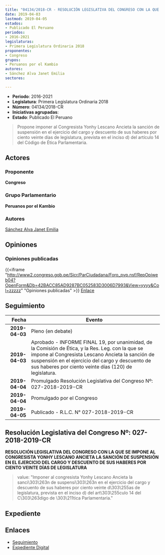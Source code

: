 ```yaml
---
title: "04134/2018-CR - RESOLUCIÓN LEGISLATIVA DEL CONGRESO CON LA QUE SE IMPONE AL CONGRESITA YONHY LESCANO ANCIETA LA SANCIÓN DE SUSPENSIÓN EN EL EJERCICIO DEL CARGO Y DESCUENTO DE SUS HABERES POR CIENTO VEINTE DÍAS DE LEGISLATURA"
date: 2019-04-03
lastmod: 2019-04-05
estados:
- Publicado El Peruano
periodos:
- 2016-2021
legislaturas:
- Primera Legislatura Ordinaria 2018
proponentes:
- Congreso
grupos:
- Peruanos por el Kambio
autores:
- Sánchez Alva Janet Emilia
sectores:

---
```

- **Periodo**: 2016-2021
- **Legislatura**: Primera Legislatura Ordinaria 2018
- **Número**: 04134/2018-CR
- **Iniciativas agrupadas**: 
- **Estado**: Publicado El Peruano

> Propone imponer al Congresista Yonhy Lescano Ancieta la sanción de suspensión en el ejercicio del cargo y descuento de sus haberes por ciento veinte días de legislatura, prevista en el inciso d) del artículo 14 del Código de Ética Parlamentaria.


## Actores

### Proponente

**Congreso**

### Grupo Parlamentario

**Peruanos por el Kambio**

### Autores

[Sánchez Alva Janet Emilia](mailto:mailto:jsancheza@congreso.gob.pe)

## Opiniones

### Opiniones publicadas

{{<iframe "http://www2.congreso.gob.pe/Sicr/ParCiudadana/Foro_pvp.nsf/RepOpiweb04?OpenForm&Db=42BACC85AD9287BC052583D3006D7993&View=yyyy&Col=zzzzz" "Opiniones publicadas" >}}
[Enlace](http://www2.congreso.gob.pe/Sicr/ParCiudadana/Foro_pvp.nsf/RepOpiweb04?OpenForm&Db=42BACC85AD9287BC052583D3006D7993&View=yyyy&Col=zzzzz)


## Seguimiento

| Fecha | Evento |
|------:|--------|
| **2019-04-03** | Pleno (en debate) |
| **2019-04-03** | Aprobado - INFORME FINAL 19, por unanimidad, de la Comisión de Ética, y la Res. Leg. con la que se impone al Congresista Lescano Ancieta la sanción de suspensión en el ejercicio del cargo y descuento de sus haberes por ciento veinte días (120) de legislatura. |
| **2019-04-04** | Promulgado Resolución Legislativa del Congreso Nº: 027-2018-2019-CR |
| **2019-04-04** | Promulgado por el Congreso |
| **2019-04-05** | Publicado - R.L.C. N° 027-2018-2019-CR |

## Resolución Legislativa del Congreso Nº: 027-2018-2019-CR

**RESOLUCIÓN LEGISLATIVA DEL CONGRESO CON LA QUE SE IMPONE AL CONGRESISTA YONHY LESCANO ANCIETA LA SANCIÓN DE SUSPENSIÓN EN EL EJERCICIO DEL CARGO Y DESCUENTO DE SUS HABERES POR CIENTO VEINTE DÍAS DE LEGISLATURA**

> value: "Imponer al congresista Yonhy Lescano Ancieta la sanci\303\263n de suspensi\303\263n en el ejercicio del cargo y descuento de sus haberes por ciento veinte d\303\255as de legislatura, prevista en el inciso d) del art\303\255culo 14 del C\303\263digo de \303\211tica Parlamentaria."


## Expediente

## Enlaces

- [Seguimiento](http://www2.congreso.gob.pe/Sicr/TraDocEstProc/CLProLey2016.nsf/f7fff46988ca05b1052578e100829cc7/ac8915c0decd34d0052583d100829a03?OpenDocument)
- [Expediente Digital](http://www2.congreso.gob.pe/Sicr/TraDocEstProc/Expvirt_2011.nsf/visbusqptramdoc1621/04134?opendocument)

